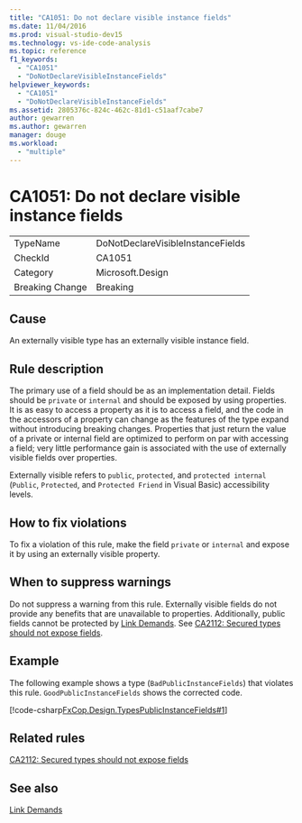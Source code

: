```yaml
---
title: "CA1051: Do not declare visible instance fields"
ms.date: 11/04/2016
ms.prod: visual-studio-dev15
ms.technology: vs-ide-code-analysis
ms.topic: reference
f1_keywords:
  - "CA1051"
  - "DoNotDeclareVisibleInstanceFields"
helpviewer_keywords:
  - "CA1051"
  - "DoNotDeclareVisibleInstanceFields"
ms.assetid: 2805376c-824c-462c-81d1-c51aaf7cabe7
author: gewarren
ms.author: gewarren
manager: douge
ms.workload:
  - "multiple"
---
```

# CA1051: Do not declare visible instance fields

|||
|-|-|
|TypeName|DoNotDeclareVisibleInstanceFields|
|CheckId|CA1051|
|Category|Microsoft.Design|
|Breaking Change|Breaking|

## Cause
 An externally visible type has an externally visible instance field.

## Rule description
 The primary use of a field should be as an implementation detail. Fields should be `private` or `internal` and should be exposed by using properties. It is as easy to access a property as it is to access a field, and the code in the accessors of a property can change as the features of the type expand without introducing breaking changes. Properties that just return the value of a private or internal field are optimized to perform on par with accessing a field; very little performance gain is associated with the use of externally visible fields over properties.

 Externally visible refers to `public`, `protected`, and `protected internal` (`Public`, `Protected`, and `Protected Friend` in Visual Basic) accessibility levels.

## How to fix violations
 To fix a violation of this rule, make the field `private` or `internal` and expose it by using an externally visible property.

## When to suppress warnings
 Do not suppress a warning from this rule. Externally visible fields do not provide any benefits that are unavailable to properties. Additionally, public fields cannot be protected by [Link Demands](/dotnet/framework/misc/link-demands). See [CA2112: Secured types should not expose fields](../code-quality/ca2112-secured-types-should-not-expose-fields.md).

## Example
 The following example shows a type (`BadPublicInstanceFields`) that violates this rule. `GoodPublicInstanceFields` shows the corrected code.

 [!code-csharp[FxCop.Design.TypesPublicInstanceFields#1](../code-quality/codesnippet/CSharp/ca1051-do-not-declare-visible-instance-fields_1.cs)]

## Related rules
 [CA2112: Secured types should not expose fields](../code-quality/ca2112-secured-types-should-not-expose-fields.md)

## See also
 [Link Demands](/dotnet/framework/misc/link-demands)